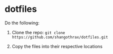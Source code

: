# dotfiles
Do the following:

1) Clone the repo: `git clone https://github.com/shangothrax/dotfiles.git`

2) Copy the files into their respective locations
